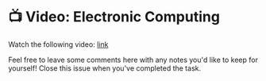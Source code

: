 # :tv: Video: Electronic Computing

Watch the following video: [link](https://youtu.be/LN0ucKNX0hc)

Feel free to leave some comments here with any notes you'd like to keep for yourself! Close this issue when you've completed the task.
